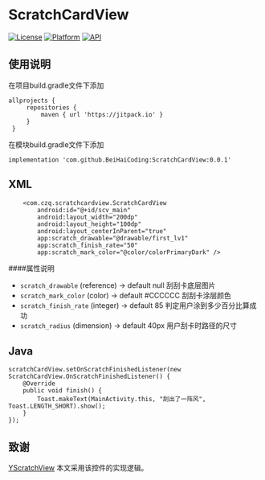 # ScratchCardView

[![License](https://img.shields.io/badge/License-Apache%202.0-blue.svg)](https://opensource.org/licenses/Apache-2.0)
[![Platform](https://img.shields.io/badge/platform-android-green.svg)](http://developer.android.com/index.html)
[![API](https://img.shields.io/badge/API-19%2B-brightgreen.svg?style=flat)](https://android-arsenal.com/api?level=19)

使用说明
-----

在项目build.gradle文件下添加
```
allprojects {
     repositories {
         maven { url 'https://jitpack.io' }
     }
 }
 ```

在模块build.gradle文件下添加
```
implementation 'com.github.BeiHaiCoding:ScratchCardView:0.0.1'
```

XML
-----

```
    <com.czq.scratchcardview.ScratchCardView
        android:id="@+id/scv_main"
        android:layout_width="200dp"
        android:layout_height="100dp"
        android:layout_centerInParent="true"
        app:scratch_drawable="@drawable/first_lv1"
        app:scratch_finish_rate="50"
        app:scratch_mark_color="@color/colorPrimaryDark" />
```

####属性说明
* `scratch_drawable`     (reference)     -> default  null      刮刮卡底层图片
* `scratch_mark_color`   (color)     -> default #CCCCCC      刮刮卡涂层颜色
* `scratch_finish_rate`  (integer)     -> default  85      判定用户涂到多少百分比算成功
* `scratch_radius`       (dimension) -> default  40px        用户刮卡时路径的尺寸

Java
-----

```
scratchCardView.setOnScratchFinishedListener(new ScratchCardView.OnScratchFinishedListener() {
    @Override
    public void finish() {
        Toast.makeText(MainActivity.this, "刮出了一阵风", Toast.LENGTH_SHORT).show();
    }
});
```

致谢
-----
[YScratchView](https://github.com/GitHubZJY/ZJYWidget/blob/master/widget/src/main/java/com/zjywidget/widget/scratchview/YScratchView.java) 本文采用该控件的实现逻辑。




